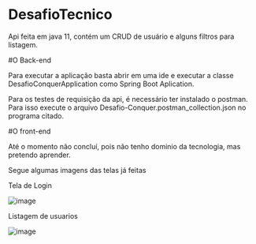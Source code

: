 # DesafioTecnico

Api feita em java 11, contém um CRUD de usuário e alguns filtros para listagem.

#O Back-end

Para executar a aplicação basta abrir em uma ide e executar a classe DesafioConquerApplication como Spring Boot Aplication.

Para os testes de requisição da api, é necessário ter instalado o postman. Para isso execute o arquivo Desafio-Conquer.postman_collection.json no programa citado. 

#O front-end 

Até o momento não concluí, pois não tenho dominio da tecnologia, mas pretendo aprender.


Segue algumas imagens das telas já feitas

Tela de Login

![image](https://user-images.githubusercontent.com/20846265/122703763-aabd7580-d228-11eb-8a29-6d7967a0a235.png)

Listagem de usuarios


![image](https://user-images.githubusercontent.com/20846265/122703837-cfb1e880-d228-11eb-8af3-a682f615a0c7.png)
